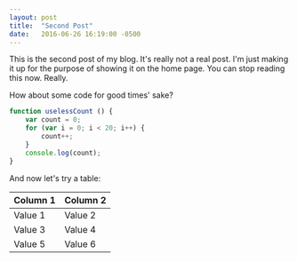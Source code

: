 ```yaml
---
layout: post
title:  "Second Post"
date:   2016-06-26 16:19:00 -0500
---
```

This is the second post of my blog. It's really not a real post. I'm just making it up for the purpose of showing it on the home page. You can stop reading this now. Really.

How about some code for good times' sake?

```javascript
function uselessCount () {
    var count = 0;
    for (var i = 0; i < 20; i++) {
        count++;
    }
    console.log(count);
}
```

And now let's try a table:

| Column 1 | Column 2 |
| -------- | -------- |
| Value 1  | Value 2  |
| Value 3  | Value 4  |
| Value 5  | Value 6  |

